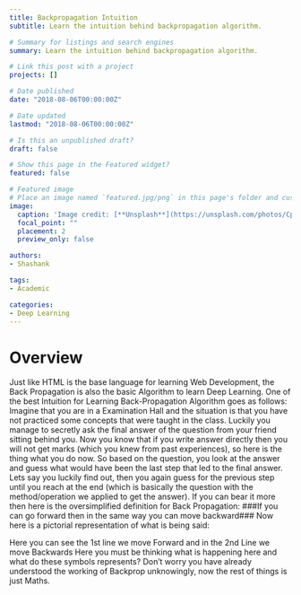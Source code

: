 ```yaml
---
title: Backpropagation Intuition
subtitle: Learn the intuition behind backpropagation algorithm.

# Summary for listings and search engines
summary: Learn the intuition behind backpropagation algorithm.

# Link this post with a project
projects: []

# Date published
date: "2018-08-06T00:00:00Z"

# Date updated
lastmod: "2018-08-06T00:00:00Z"

# Is this an unpublished draft?
draft: false

# Show this page in the Featured widget?
featured: false

# Featured image
# Place an image named `featured.jpg/png` in this page's folder and customize its options here.
image:
  caption: 'Image credit: [**Unsplash**](https://unsplash.com/photos/CpkOjOcXdUY)'
  focal_point: ""
  placement: 2
  preview_only: false

authors:
- Shashank

tags:
- Academic

categories:
- Deep Learning
---
```

# Overview

Just like HTML is the base language for learning Web Development, the Back Propagation is also the basic Algorithm to learn Deep Learning.
One of the best Intuition for Learning Back-Propagation Algorithm goes as follows:
Imagine that you are in a Examination Hall and the situation is that you have not practiced some concepts that were taught in the class. Luckily you manage to secretly ask the final answer of the question from your friend sitting behind you. Now you know that if you write answer directly then you will not get marks (which you knew from past experiences), so here is the thing what you do now.
So based on the question, you look at the answer and guess what would have been the last step that led to the final answer. Lets say you luckily find out, then you again guess for the previous step until you reach at the end (which is basically the question with the method/operation we applied to get the answer).
If you can bear it more then here is the oversimplified definition for Back Propagation:
###If you can go forward then in the same way you can move backward###
Now here is a pictorial representation of what is being said:

Here you can see the 1st line we move Forward and in the 2nd Line we move Backwards
Here you must be thinking what is happening here and what do these symbols represents? Don’t worry you have already understood the working of Backprop unknowingly, now the rest of things is just Maths.
